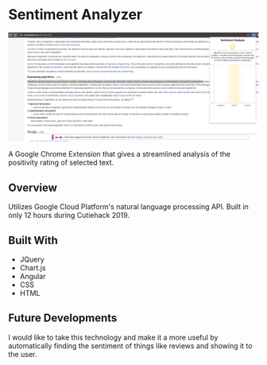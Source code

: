 # Sentiment Analyzer

![SA](SA_Header.png)

A Google Chrome Extension that gives a streamlined analysis of the positivity rating of selected text.

## Overview

Utilizes Google Cloud Platform's natural language processing API. Built in only 12 hours during Cutiehack 2019.

## Built With

- JQuery
- Chart.js
- Angular
- CSS
- HTML

## Future Developments

I would like to take this technology and make it a more useful by automatically finding the sentiment of things like reviews and showing it to the user.

